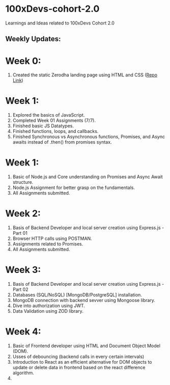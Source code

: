 # 100xDevs-cohort-2.0
Learnings and Ideas related to 100xDevs Cohort 2.0

## Weekly Updates:

# Week 0: 
1. Created the static Zerodha landing page using HTML and CSS ([Repo Link](https://github.com/ankurRangi/zerodha-app))

# Week 1: 
1. Explored the basics of JavaScript.
2. Completed Week 01 Assignments (7/7).
3. Finished basic JS Datatypes.
4. Finished functions, loops, and callbacks.
5. Finished Synchronous vs Asynchronous functions, Promises, and Async awaits instead of .then() from promises syntax.

# Week 1:
1. Basic of Node.js and Core understanding on Promises and Async Await structure. 
2. Node.js Assignment for better grasp on the fundamentals.
3. All Assignments submitted.

# Week 2:
1. Basis of Backend Developer and local server creation using Express.js - Part 01
2. Browser HTTP calls using POSTMAN.
3. Assignments related to Promises.
4. All Assignments submitted.

# Week 3:
1. Basis of Backend Developer and local server creation using Express.js - Part 02
2. Databases (SQL/NoSQL) [MongoDB/PostgreSQL] installation.
3. MongoDB connection with backend sevver using Mongoose library.
4. Dive into authorization using JWT.
5. Data Validation using ZOD library.

# Week 4:
1. Basic of Frontend developer using HTML and Document Object Model (DOM).
2. Usses of debouncing (backend calls in every certain intervals)
3. Introduction to React as an efficient alternative for DOM objects to update or delete data in frontend based on the react difference algorithm.
4.
   
